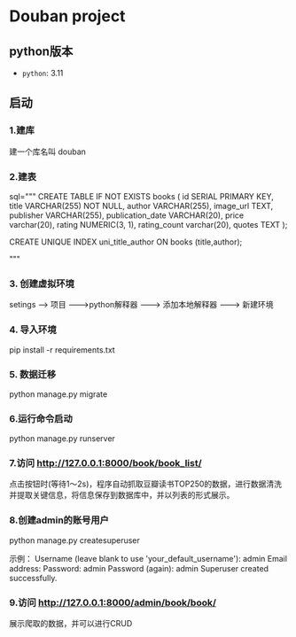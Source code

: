 # Douban project

## python版本

- `python`: 3.11

##  启动

### 1.建库

建一个库名叫 douban

### 2.建表

sql="""
CREATE TABLE IF NOT EXISTS books (
    id SERIAL PRIMARY KEY,
    title VARCHAR(255) NOT NULL,
    author VARCHAR(255),
    image_url TEXT,
    publisher VARCHAR(255),
    publication_date VARCHAR(20),
    price varchar(20),
    rating NUMERIC(3, 1),
    rating_count varchar(20),
    quotes TEXT
    );
    
CREATE UNIQUE INDEX uni_title_author ON books (title,author);

"""

### 3. 创建虚拟环境

setings  -->  项目  --->python解释器  ---> 添加本地解释器  ---> 新建环境

### 4. 导入环境

pip install -r requirements.txt

### 5. 数据迁移 

python manage.py migrate

### 6.运行命令启动

python manage.py runserver   

### 7.访问 http://127.0.0.1:8000/book/book_list/

点击按钮时(等待1～2s)，程序自动抓取豆瓣读书TOP250的数据，进行数据清洗并提取关键信息，将信息保存到数据库中，并以列表的形式展示。

### 8.创建admin的账号用户

python manage.py createsuperuser

示例：
Username (leave blank to use 'your_default_username'): admin
Email address: 
Password: admin
Password (again): admin
Superuser created successfully.

### 9.访问 http://127.0.0.1:8000/admin/book/book/

展示爬取的数据，并可以进行CRUD

